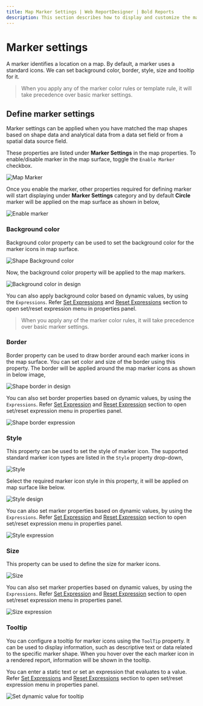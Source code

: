 ```yaml
---
title: Map Marker Settings | Web ReportDesigner | Bold Reports
description: This section describes how to display and customize the markers in Map Report Item with the Bold Report Designer
---
```


# Marker settings

A marker identifies a location on a map. By default, a marker uses a standard icons. We can set background color, border, style, size and tooltip for it.

> When you apply any of the marker color rules or template rule, it will take precedence over basic marker settings.

## Define marker settings

Marker settings can be applied when you have matched the map shapes based on shape data and analytical data from a data set field or from a spatial data source field.

These properties are listed under **Marker Settings** in the map properties. To enable/disable marker in the map surface, toggle the `Enable Marker` checkbox.

![Map Marker](/static/assets/on-premise/images/report-designer/report-items/map/marker-settings/initial.png)

Once you enable the marker, other properties required for defining marker will start displaying under **Marker Settings** category and by default **Circle** marker will be applied on the map surface as shown in below,

![Enable marker](/static/assets/on-premise/images/report-designer/report-items/map/marker-settings/enable-marker.png)

### Background color

Background color property can be used to set the background color for the marker icons in map surface.

![Shape Background color](/static/assets/on-premise/images/report-designer/report-items/map/marker-settings/bg-color.png)

Now, the background color property will be applied to the map markers.

![Background color in design](/static/assets/on-premise/images/report-designer/report-items/map/marker-settings/bg-color-design.png)

You can also apply background color based on dynamic values, by using the `Expressions`. Refer [Set Expressions](./../../../compose-report/properties-panel/#set-expression) and [Reset Expressions](./../../../compose-report/properties-panel/#reset-expression) section to open set/reset expression menu in properties panel.

> When you apply any of the marker color rules, it will take precedence over basic marker settings.

### Border

Border property can be used to draw border around each marker icons in the map surface. You can set color and size of the border using this property. The border will be applied around the map marker icons as shown in below image,

![Shape border in design](/static/assets/on-premise/images/report-designer/report-items/map/marker-settings/border-design.png)

You can also set border properties based on dynamic values, by using the `Expressions`. Refer [Set Expression](./../../../compose-report/properties-panel/#set-expression) and [Reset Expression](./../../../compose-report/properties-panel/#reset-expression) section to open set/reset expression menu in properties panel.

![Shape border expression](/static/assets/on-premise/images/report-designer/report-items/map/marker-settings/expression-menu.png)

### Style

This property can be used to set the style of marker icon. The supported standard marker icon types are listed in the `Style` property drop-down,

![Style](/static/assets/on-premise/images/report-designer/report-items/map/marker-settings/style.png)

Select the required marker icon style in this property, it will be applied on map surface like below.

![Style design](/static/assets/on-premise/images/report-designer/report-items/map/marker-settings/style-design.png)

You can also set marker properties based on dynamic values, by using the `Expressions`. Refer [Set Expression](./../../../compose-report/properties-panel/#set-expression) and [Reset Expression](./../../../compose-report/properties-panel/#reset-expression) section to open set/reset expression menu in properties panel.

![Style expression](/static/assets/on-premise/images/report-designer/report-items/map/marker-settings/style-expression.png)

### Size

This property can be used to define the size for marker icons.

![Size](/static/assets/on-premise/images/report-designer/report-items/map/marker-settings/size.png)

You can also set marker properties based on dynamic values, by using the `Expressions`. Refer [Set Expression](./../../../compose-report/properties-panel/#set-expression) and [Reset Expression](./../../../compose-report/properties-panel/#reset-expression) section to open set/reset expression menu in properties panel.

![Size expression](/static/assets/on-premise/images/report-designer/report-items/map/marker-settings/style-expression.png)

### Tooltip

You can configure a tooltip for marker icons using the `ToolTip` property. It can be used to display information, such as descriptive text or data related to the specific marker shape. When you hover over the each marker icon in a rendered report, information will be shown in the tooltip.

You can enter a static text or set an expression that evaluates to a value. Refer [Set Expressions](./../../../compose-report/properties-panel/#set-expression) and [Reset Expressions](./../../../compose-report/properties-panel/#reset-expression) section to open set/reset expression menu in properties panel.

![Set dynamic value for tooltip](/static/assets/on-premise/images/report-designer/report-items/map/marker-settings/tooltip.png)